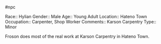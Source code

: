#npc 

Race:: Hylian
Gender:: Male
Age:: Young Adult
Location:: Hateno Town
Occupation:: Carpenter, Shop Worker
Comments:: Karson Carpentry
Type:: Minor

Froson does most of the real work at Karson Carpentry in Hateno Town.